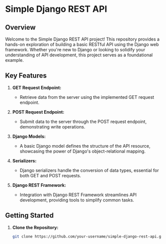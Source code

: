 # Simple Django REST API

## Overview

Welcome to the Simple Django REST API project! This repository provides a hands-on exploration of building a basic RESTful API using the Django web framework. Whether you're new to Django or looking to solidify your understanding of API development, this project serves as a foundational example.

## Key Features

1. **GET Request Endpoint:**
   - Retrieve data from the server using the implemented GET request endpoint.

2. **POST Request Endpoint:**
   - Submit data to the server through the POST request endpoint, demonstrating write operations.

3. **Django Models:**
   - A basic Django model defines the structure of the API resource, showcasing the power of Django's object-relational mapping.

4. **Serializers:**
   - Django serializers handle the conversion of data types, essential for both GET and POST requests.

5. **Django REST Framework:**
   - Integration with Django REST Framework streamlines API development, providing tools to simplify common tasks.

## Getting Started

1. **Clone the Repository:**
   ```bash
   git clone https://github.com/your-username/simple-django-rest-api.git
